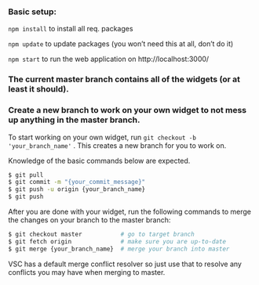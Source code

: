 ### **Basic setup:**

`npm install` to install all req. packages

`npm update` to update packages (you won’t need this at all, don’t do it)

`npm start` to run the web application on http://localhost:3000/

### The current master branch contains all of the widgets (or at least it should).

### Create a new branch to work on your own widget to not mess up anything in the master branch.

To start working on your own widget, run `git checkout -b 'your_branch_name'` . This creates a new branch for you to work on.

Knowledge of the basic commands below are expected.

```bash
$ git pull
$ git commit -m "{your_commit_message}"
$ git push -u origin {your_branch_name}
$ git push
```

After you are done with your widget, run the following commands to merge the changes on your branch to the master branch:

```bash
$ git checkout master           # go to target branch
$ git fetch origin              # make sure you are up-to-date
$ git merge {your_branch_name}  # merge your branch into master
```

VSC has a default merge conflict resolver so just use that to resolve any conflicts you may have when merging to master.
